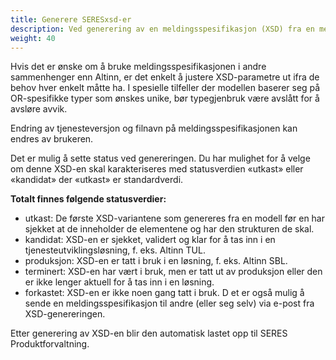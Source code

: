 ```yaml
---
title: Generere SERESxsd-er
description: Ved generering av en meldingsspesifikasjon (XSD) fra en meldingsmodell i domeneklienten, er det angitt en del parametre med verdier som er tilpasset tjenesteutvikling i Altinn.
weight: 40
---
```


Hvis det er ønske om å bruke meldingsspesifikasjonen i andre sammenhenger enn Altinn, er det enkelt å justere XSD-parametre ut ifra de behov hver enkelt måtte ha.  I spesielle tilfeller der modellen baserer seg på OR-spesifikke typer som ønskes unike, bør typegjenbruk være avslått for å avsløre avvik.

Endring av tjenesteversjon og filnavn på meldingsspesifikasjonen kan endres av brukeren.

Det er mulig å sette status ved genereringen. Du har mulighet for å velge om denne XSD-en skal karakteriseres med statusverdien «utkast» eller «kandidat» der «utkast» er standardverdi.

**Totalt finnes følgende statusverdier:**

- utkast: De første XSD-variantene som genereres fra en modell før en har sjekket at de inneholder de elementene og har den strukturen de skal.
- kandidat: XSD-en er sjekket, validert og klar for å tas inn i en tjenesteutviklingsløsning, f. eks. Altinn TUL.
- produksjon: XSD-en er tatt i bruk i en løsning, f. eks. Altinn SBL.
- terminert: XSD-en har vært i bruk, men er tatt ut av produksjon eller den er ikke lenger aktuell for å tas inn i en løsning.
- forkastet: XSD-en er ikke noen gang tatt i bruk.
D
et er også mulig å sende en meldingsspesifikasjon til andre (eller seg selv) via e-post fra XSD-genereringen.

Etter generering av XSD-en blir den automatisk lastet opp til SERES Produktforvaltning.